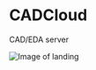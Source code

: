 # CADCloud
CAD/EDA server

![Image of landing](https://raw.githubusercontent.com/CADCloud/CADCloud/master/screenshot/landing.png)

